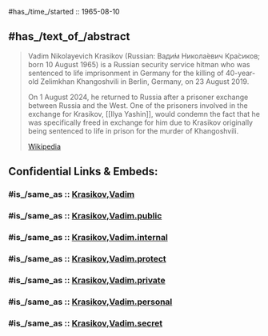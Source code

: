 ﻿---
aliases:
- "Vadim Nikolayevich Krasikov"
- "Wadim Nikolajewitsch Krassikow"
- Tiergartenmörder
---

#has_/time_/started :: 1965-08-10 

## #has_/text_of_/abstract 

> Vadim Nikolayevich Krasikov (Russian: Вади́м Никола́евич Кра́сиков; 
> born 10 August 1965) is a Russian security service hitman 
> who was sentenced to life imprisonment in Germany 
> for the killing of 40-year-old Zelimkhan Khangoshvili in Berlin, Germany, on 23 August 2019. 
> 
> On 1 August 2024, he returned to Russia after a prisoner exchange between Russia and the West. 
> One of the prisoners involved in the exchange for Krasikov, [[Ilya Yashin]], 
> would condemn the fact that he was specifically freed in exchange for him 
> due to Krasikov originally being sentenced to life in prison for the murder of Khangoshvili.
>
> [Wikipedia](https://en.wikipedia.org/wiki/Vadim%20Krasikov)


## Confidential Links & Embeds: 

### #is_/same_as :: [Krasikov,Vadim](/_Standards/Earth/Continent/Arctica/Arctic-Russian-Islands/Krasikov,Vadim.md) 

### #is_/same_as :: [Krasikov,Vadim.public](/_public/Earth/Continent/Arctica/Arctic-Russian-Islands/Krasikov,Vadim.public.md) 

### #is_/same_as :: [Krasikov,Vadim.internal](/_internal/Earth/Continent/Arctica/Arctic-Russian-Islands/Krasikov,Vadim.internal.md) 

### #is_/same_as :: [Krasikov,Vadim.protect](/_protect/Earth/Continent/Arctica/Arctic-Russian-Islands/Krasikov,Vadim.protect.md) 

### #is_/same_as :: [Krasikov,Vadim.private](/_private/Earth/Continent/Arctica/Arctic-Russian-Islands/Krasikov,Vadim.private.md) 

### #is_/same_as :: [Krasikov,Vadim.personal](/_personal/Earth/Continent/Arctica/Arctic-Russian-Islands/Krasikov,Vadim.personal.md) 

### #is_/same_as :: [Krasikov,Vadim.secret](/_secret/Earth/Continent/Arctica/Arctic-Russian-Islands/Krasikov,Vadim.secret.md)

